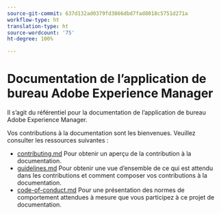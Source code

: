 ```yaml
---
source-git-commit: 637d132ad0379fd3866dbd7fad8018c5751d271a
workflow-type: ht
translation-type: ht
source-wordcount: '75'
ht-degree: 100%

---
```

# Documentation de l’application de bureau Adobe Experience Manager

Il s’agit du référentiel pour la documentation de l’application de bureau Adobe Experience Manager.

Vos contributions à la documentation sont les bienvenues. Veuillez consulter les ressources suivantes :

* [contributing.md](contributing.md) Pour obtenir un aperçu de la contribution à la documentation.
* [guidelines.md](guidelines.md) Pour obtenir une vue d’ensemble de ce qui est attendu dans les contributions et comment composer vos contributions à la documentation.
* [code-of-conduct.md](code-of-conduct.md) Pour une présentation des normes de comportement attendues à mesure que vous participez à ce projet de documentation.
